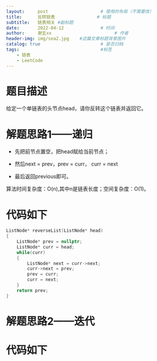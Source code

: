 ```yaml
---
layout:     post   				    # 使用的布局（不需要改）
title:      反转链表 				# 标题 
subtitle:   链表相关 #副标题
date:       2022-04-12 				# 时间
author:     谢玄xx 						# 作者
header-img: img/sea2.jpg 	#这篇文章标题背景图片
catalog: true 						# 是否归档
tags:								#标签
    - 链表
    - LeetCode
---
```


# 题目描述

给定一个单链表的头节点head，请你反转这个链表并返回它。

# 解题思路1——递归

* 先把前节点置空，把head赋给当前节点；

* 然后next = prev，prev = curr， curr = next

* 最后返回previous即可。


算法时间复杂度：O(n),其中n是链表长度；空间复杂度：O(1)。


# 代码如下

```CPP
ListNode* reverseList(ListNode* head)
{
    ListNode* prev = nullptr;
    ListNode* curr = head;
    while(curr)
    {
        ListNode* next = curr->next;
        curr->next = prev;
        prev = curr;
        curr = next;
    }
    return prev;
}
```

# 解题思路2——迭代


# 代码如下

